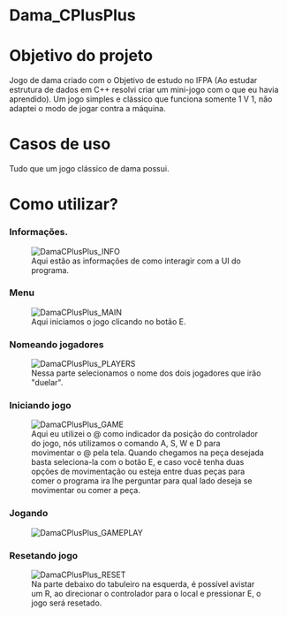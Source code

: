 # Dama_CPlusPlus
<h1> Objetivo do projeto </h1>
<p> Jogo de dama criado com o Objetivo de estudo no IFPA (Ao estudar estrutura de dados em C++ resolvi criar um mini-jogo com o que eu havia aprendido). Um jogo simples e clássico que funciona somente 1 V 1, não adaptei o modo de jogar contra a máquina. </p>

<h1> Casos de uso </h1>
<p> Tudo que um jogo clássico de dama possui. </p>

<h1> Como utilizar? </h1>

<h3> Informações. </h3>
<figure> 
  <img src='https://user-images.githubusercontent.com/16446463/164542763-3a862b0b-5b87-40b9-8fb1-b0ec1dd1ebcd.PNG' alt='DamaCPlusPlus_INFO'/>
  <figcaption> Aqui estão as informações de como interagir com a UI do programa. </figcaption>
</figure>

<h3> Menu </h3>
<figure> 
  <img src='https://user-images.githubusercontent.com/16446463/164543442-419d8104-87fd-48b0-a3ab-f1de63551e9e.png' alt='DamaCPlusPlus_MAIN'/>
  <figcaption> Aqui iniciamos o jogo clicando no botão E. </figcaption>
</figure>

<h3> Nomeando jogadores </h3>
<figure> 
  <img src='https://user-images.githubusercontent.com/16446463/164543790-a0b89d6e-e7bd-4162-9e1b-8766d54424bf.png' alt='DamaCPlusPlus_PLAYERS'/>
  <figcaption> Nessa parte selecionamos o nome dos dois jogadores que irão "duelar". </figcaption>
</figure>

<h3> Iniciando jogo </h3>
<figure> 
  <img src='https://user-images.githubusercontent.com/16446463/164544105-5acfcf25-de0b-4ee8-b2e1-c5a4c7049909.png' alt='DamaCPlusPlus_GAME'/>
  <figcaption> 
    Aqui eu utilizei o @ como indicador da posição do controlador do jogo, nós utilizamos o comando A, S, W e D para movimentar o @ pela tela.
    Quando chegamos na peça desejada basta seleciona-la com o botão E, e caso você tenha duas opções de movimentação ou esteja entre duas peças 
    para comer o programa ira lhe perguntar para qual lado deseja se movimentar ou comer a peça.
  </figcaption>
</figure>

<h3> Jogando </h3>
<figure> 
  <img src='https://user-images.githubusercontent.com/16446463/164545707-d44944f2-b1c9-4946-874b-606225ae426e.gif' alt='DamaCPlusPlus_GAMEPLAY'/>
</figure>

<h3> Resetando jogo </h3>
<figure> 
  <img src='https://user-images.githubusercontent.com/16446463/164546096-30489455-6d8d-48e2-8f45-6fe87c6db2ee.gif' alt='DamaCPlusPlus_RESET'/>
  <figcaption> 
    Na parte debaixo do tabuleiro na esquerda, é possível avistar um R, ao direcionar o controlador para o local e pressionar E, o jogo será resetado.
  </figcaption>
</figure>



